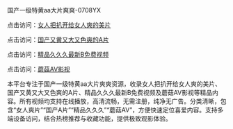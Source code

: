国产一级特黄aa大片爽爽-0708YX

点击访问：<a href="https://heiliaozj3tjd.pages.dev">女人把扒开给女人爽的美片</a>

点击访问：<a href="https://heiliaoe8ajia.pages.dev">国产又黄又大又色爽的A片</a>

点击访问：<a href="https://heiliaoxqkkct.pages.dev">精品久久久最新B免费视频</a>

点击访问：<a href="https://heiliaoxwd5i8.pages.dev">蘑菇AV影视</a>

本平台专注于国产一级特黄aa大片爽爽资源，收录女人把扒开给女人爽的美片、国产又黄又大又色爽的A片、精品久久久最新B免费视频及蘑菇AV影视等精品内容。所有视频均支持在线播放，高清流畅，无需注册，纯净无广告。分类清晰，包含“女人爽片”“国产A片”“精品久久久”“蘑菇AV”，方便快速定位喜爱内容。支持多端设备访问，结合热榜推荐与收藏功能，提供极致观影体验。

<span style="display:none;">[Canonical link](https://github.com/bon20250708/so74 ）</span>
